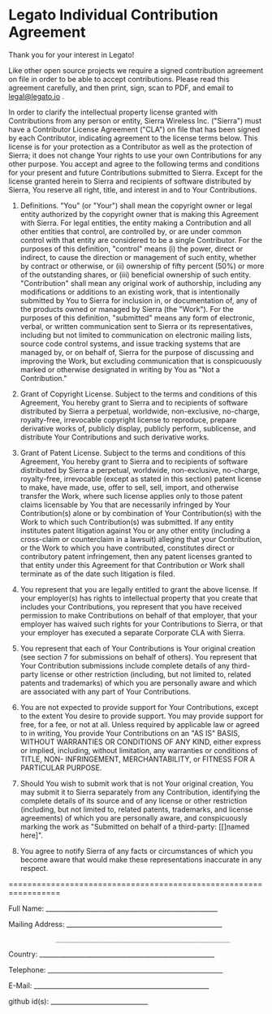 Legato Individual Contribution Agreement
========================================

Thank you for your interest in Legato!

Like other open source projects we require a signed contribution agreement on file in order to be able to accept contributions. Please read this agreement carefully, and then print, sign, scan to PDF, and email to legal@legato.io .

In order to clarify the intellectual property license granted with Contributions from any person or entity, Sierra Wireless Inc. ("Sierra") must have a Contributor License Agreement ("CLA") on file that has been signed by each Contributor, indicating agreement to the license terms below. This license is for your protection as a Contributor as well as the protection of Sierra; it does not change Your rights to use your own Contributions for any other purpose.
You accept and agree to the following terms and conditions for your present and future Contributions submitted to Sierra. Except for the license granted herein to Sierra and recipients of software distributed by Sierra, You reserve all right, title, and interest in and to Your Contributions.

1.  Definitions.
"You" (or "Your") shall mean the copyright owner or legal entity authorized by the copyright owner that is making this Agreement with Sierra. For legal entities, the entity making a Contribution and all other entities that control, are controlled by, or are under common control with that entity are considered to be a single Contributor. For the purposes of this definition, "control" means (i) the power, direct or indirect, to cause the direction or management of such entity, whether by contract or otherwise, or (ii) ownership of fifty percent (50%) or more of the outstanding shares, or (iii) beneficial ownership of such entity.
"Contribution" shall mean any original work of authorship, including any modifications or additions to an existing work, that is intentionally submitted by You to Sierra for inclusion in, or documentation of, any of the products owned or managed by Sierra (the "Work"). For the purposes of this definition, "submitted" means any form of electronic, verbal, or written communication sent to Sierra or its representatives, including but not limited to communication on electronic mailing lists, source code control systems, and issue tracking systems that are managed by, or on behalf of, Sierra for the purpose of discussing and improving the Work, but excluding communication that is conspicuously marked or otherwise designated in writing by You as "Not a Contribution."

2.  Grant of Copyright License. Subject to the terms and conditions of this Agreement, You hereby grant to Sierra and to recipients of software distributed by Sierra a perpetual, worldwide, non-exclusive, no-charge, royalty-free, irrevocable copyright license to reproduce, prepare derivative works of, publicly display, publicly perform, sublicense, and distribute Your Contributions and such derivative works.

3.  Grant of Patent License. Subject to the terms and conditions of this Agreement, You hereby grant to Sierra and to recipients of software distributed by Sierra a perpetual, worldwide, non-exclusive, no-charge, royalty-free, irrevocable (except as stated in this section) patent license to make, have made, use, offer to sell, sell, import, and otherwise transfer the Work, where such license applies only to those patent claims licensable by You that are necessarily infringed by Your Contribution(s) alone or by combination of Your Contribution(s) with the Work to which such Contribution(s) was submitted. If any entity institutes patent litigation against You or any other entity (including a cross-claim or counterclaim in a lawsuit) alleging that your Contribution, or the Work to which you have contributed, constitutes direct or contributory patent infringement, then any patent licenses granted to that entity under this Agreement for that Contribution or Work shall terminate as of the date such litigation is filed.

4.  You represent that you are legally entitled to grant the above license. If your employer(s) has rights to intellectual property that you create that includes your Contributions, you represent that you have received permission to make Contributions on behalf of that employer, that your employer has waived such rights for your Contributions to Sierra, or that your employer has executed a separate Corporate CLA with Sierra.

5.  You represent that each of Your Contributions is Your original creation (see section 7 for submissions on behalf of others). You represent that Your Contribution submissions include complete details of any third-party license or other restriction (including, but not limited to, related patents and trademarks) of which you are personally aware and which are associated with any part of Your Contributions.

6.  You are not expected to provide support for Your Contributions, except to the extent You desire to provide support. You may provide support for free, for a fee, or not at all. Unless required by applicable law or agreed to in writing, You provide Your Contributions on an "AS IS" BASIS, WITHOUT WARRANTIES OR CONDITIONS OF ANY KIND, either express or implied, including, without limitation, any warranties or conditions of TITLE, NON- INFRINGEMENT, MERCHANTABILITY, or FITNESS FOR A PARTICULAR PURPOSE.

7.  Should You wish to submit work that is not Your original creation, You may submit it to Sierra separately from any Contribution, identifying the complete details of its source and of any license or other restriction (including, but not limited to, related patents, trademarks, and license agreements) of which you are personally aware, and conspicuously marking the work as "Submitted on behalf of a third-party: [[]named here]".

8.  You agree to notify Sierra of any facts or circumstances of which you become aware that would make these representations inaccurate in any respect.


=================================================================

Full Name:  _____________________________________________________

Mailing Address: ________________________________________________

                 ________________________________________________

Country:   ______________________________________________________

Telephone: ______________________________________________________

E-Mail:    ______________________________________________________

github id(s): ______________________________

